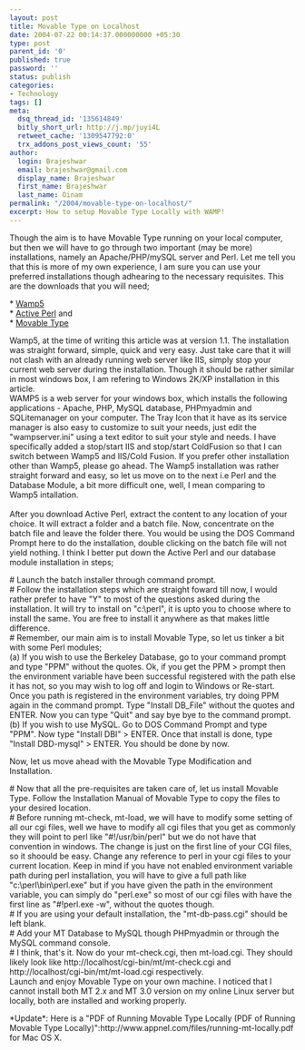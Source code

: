 ```yaml
---
layout: post
title: Movable Type on Localhost
date: 2004-07-22 00:14:37.000000000 +05:30
type: post
parent_id: '0'
published: true
password: ''
status: publish
categories:
- Technology
tags: []
meta:
  dsq_thread_id: '135614849'
  bitly_short_url: http://j.mp/juyi4L
  retweet_cache: '1309547792:0'
  trx_addons_post_views_count: '55'
author:
  login: Brajeshwar
  email: brajeshwar@gmail.com
  display_name: Brajeshwar
  first_name: Brajeshwar
  last_name: Oinam
permalink: "/2004/movable-type-on-localhost/"
excerpt: How to setup Movable Type Locally with WAMP!
---
```

<p>Though the aim is to have Movable Type running on your local computer, but then we will have to go through two important (may be more) installations, namely an Apache/PHP/mySQL server and Perl. Let me tell you that this is more of my own experience, I am sure you can use your preferred installations though adhearing to the necessary requisites. This are the downloads that you will need;</p>
<p>* <a href="http://www.wampserver.com/" title="Wamp5">Wamp5</a><br />
* <a href="http://www.activestate.com/Products/ActivePerl/" title="Active Perl">Active Perl</a> and<br />
* <a href="http://movabletype.org/" title="Movable Type">Movable Type</a></p>
<p>Wamp5, at the time of writing this article was at version 1.1. The installation was straight forward, simple, quick and very easy. Just take care that it will not clash with an already running web server like IIS, simply stop your current web server during the installation. Though it should be rather similar in most windows box, I am refering to Windows 2K/XP installation in this article.<br />
WAMP5 is a web server for your windows box, which installs the following applications - Apache, PHP, MySQL database, PHPmyadmin and SQLitemanager on your computer. The Tray Icon that it have as its service manager is also easy to customize to suit your needs, just edit the "wampserver.ini" using a text editor to suit your style and needs. I have specifically added a stop/start IIS and stop/start ColdFusion so that I can switch between Wamp5 and IIS/Cold Fusion. If you prefer other installation other than Wamp5, please go ahead. The Wamp5 installation was rather straight forward and easy, so let us move on to the next i.e Perl and the Database Module, a bit more difficult one, well, I mean comparing to Wamp5 intallation.<br />
<br />
After you download Active Perl, extract the content to any location of your choice. It will extract a folder and a batch file. Now, concentrate on the batch file and leave the folder there. You would be using the DOS Command Prompt here to do the installation, double clicking on the batch file will not yield nothing. I think I better put down the Active Perl and our database module installation in steps;</p>
<p># Launch the batch installer through command prompt.<br />
# Follow the installation steps which are straight foward till now, I would rather prefer to have "Y" to most of the questions asked during the installation. It will try to install on "c:\perl", it is upto you to choose where to install the same. You are free to install it anywhere as that makes little difference.<br />
# Remember, our main aim is to install Movable Type, so let us tinker a bit with some Perl modules;<br />
(a) If you wish to use the Berkeley Database, go to your command prompt and type "PPM" without the quotes. Ok, if you get the PPM > prompt then the environment variable have been successful registered with the path else it has not, so you may wish to log off and login to Windows or Re-start. Once you path is registered in the environment variables, try doing PPM again in the command prompt. Type "Install DB_File" without the quotes and ENTER. Now you can type "Quit" and say bye bye to the command prompt.<br />
(b) If you wish to use MySQL. Go to DOS Command Prompt and type "PPM". Now type "Install DBI" > ENTER. Once that install is done, type "Install DBD-mysql" > ENTER. You should be done by now.</p>
<p>Now, let us move ahead with the Movable Type Modification and Installation.</p>
<p># Now that all the pre-requisites are taken care of, let us install Movable Type. Follow the Installation Manual of Movable Type to copy the files to your desired location.<br />
# Before running mt-check, mt-load, we will have to modify some setting of all our cgi files, well we have to modify all cgi files that you get as commonly they will point to perl like "#!/usr/bin/perl" but we do not have that convention in windows. The change is just on the first line of your CGI files, so it shoould be easy. Change any reference to perl in your cgi files to your current location. Keep in mind if you have not enabled environment variable path during perl installation, you will have to give a full path like "c:\perl\bin\perl.exe" but if you have given the path in the environment variable, you can simply do "perl.exe" so most of our cgi files with have the first line as "#!perl.exe -w", without the quotes though.<br />
# If you are using your default installation, the "mt-db-pass.cgi" should be left blank.<br />
# Add your MT Database to MySQL though PHPmyadmin or through the MySQL command console.<br />
# I think, that's it. Now do your mt-check.cgi, then mt-load.cgi. They should likely look like http://localhost/cgi-bin/mt/mt-check.cgi and http://localhost/cgi-bin/mt/mt-load.cgi respectively.<br />
Launch and enjoy Movable Type on your own machine. I noticed that I cannot install both MT 2.x and MT 3.0 version on my online Linux server but locally, both are installed and working properly.</p>
<p>*Update*: Here is a "PDF of Running Movable Type Locally (PDF of Running Movable Type Locally)":http://www.appnel.com/files/running-mt-locally.pdf for Mac OS X.</p>
